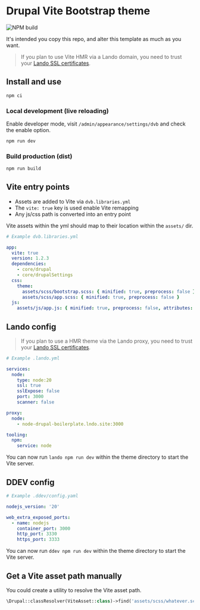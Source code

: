 # Drupal Vite Bootstrap theme

![NPM build](https://github.com/almunnings/drupal-vite-bootstrap/actions/workflows/build.yml/badge.svg?branch=main)

It's intended you copy this repo, and alter this template as much as you want.

> If you plan to use Vite HMR via a Lando domain, you need to trust your [Lando SSL certificates](https://docs.lando.dev/core/v3/security.html#trusting-the-ca).

## Install and use

```bash
npm ci
```

### Local development (live reloading)

Enable developer mode, visit `/admin/appearance/settings/dvb` and check the enable option.

```bash
npm run dev
```

### Build production (dist)

```bash
npm run build
```

## Vite entry points

- Assets are added to Vite via `dvb.libraries.yml`
- The `vite: true` key is used enable Vite remapping
- Any js/css path is converted into an entry point

Vite assets within the yml should map to their location within the `assets/` dir.

```yml
# Example dvb.libraries.yml

app:
  vite: true
  version: 1.2.3
  dependencies:
    - core/drupal
    - core/drupalSettings
  css:
    theme:
      assets/scss/bootstrap.scss: { minified: true, preprocess: false }
      assets/scss/app.scss: { minified: true, preprocess: false }
  js:
    assets/js/app.js: { minified: true, preprocess: false, attributes: { type: 'module' } }
```

## Lando config

> If you plan to use a HMR theme via the Lando proxy, you need to trust your [Lando SSL certificates](https://docs.lando.dev/core/v3/security.html#trusting-the-ca).

```yml
# Example .lando.yml

services:
  node:
    type: node:20
    ssl: true
    sslExpose: false
    port: 3000
    scanner: false

proxy:
  node:
    - node-drupal-boilerplate.lndo.site:3000

tooling:
  npm:
    service: node
```

You can now run `lando npm run dev` within the theme directory to start the Vite server.

## DDEV config

```yml
# Example .ddev/config.yaml

nodejs_version: '20'

web_extra_exposed_ports:
  - name: nodejs
    container_port: 3000
    http_port: 3330
    https_port: 3333
```

You can now run `ddev npm run dev` within the theme directory to start the Vite server.

## Get a Vite asset path manually

You could create a utility to resolve the Vite asset path.

```php
\Drupal::classResolver(ViteAsset::class)->find('assets/scss/whatever.scss', $absolute = TRUE);
```
